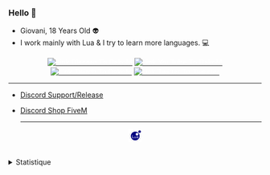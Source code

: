 ### Hello 👀

- Giovani, 18 Years Old 👽
- I work mainly with Lua & I try to learn more languages. 💻

<p align="center">
<a href="https://discord.gg/Wgae3Kwfys" target="blank"><img align="center" src=https://cdn.jsdelivr.net/npm/simple-icons@v3/icons/discord.svg alt="Link Discord To DakoM" height="30" width="30" style = "color: white;"/></a>
<a href="https://www.youtube.com/c/DakoM/videos" target="blank"><img align="center" src=https://cdn.jsdelivr.net/npm/simple-icons@v3/icons/youtube.svg alt="Link YouTube To DakoM" height="30" width="30" style = "color: white;"/></a>
<a href="https://www.twitch.tv/dakooooom" target="blank"><img align="center" src=https://cdn.jsdelivr.net/npm/simple-icons@v3/icons/twitch.svg alt="Link Twitch To DakoM" height="30" width="30" style = "color: white;"/></a>
<a href="https://twitter.com/DakoooM" target="blank"><img align="center" src=https://cdn.jsdelivr.net/npm/simple-icons@v3/icons/twitter.svg alt="Link Twitter To Tweeter" height="30" width="30" style = "color: white;"/></a>
</p>

____

- [Discord Support/Release](https://discord.gg/EBfXQ94ewu)
- [Discord Shop FiveM](https://discord.gg/mUmeeUsFcU)
  
  ____
  
<p align="center">
<a href=https://discord.gg/Wgae3Kwfys target="blank"><img align="center" src=https://raw.githubusercontent.com/github/explore/80688e429a7d4ef2fca1e82350fe8e3517d3494d/topics/lua/lua.png alt="languages LUA" width="26" /></a>
</p>
  
<br>
<details>
<summary>Statistique</summary>
<br>
[![Top Langs](https://github-readme-stats.vercel.app/api/top-langs/?username=DakoooM&theme=dark)](https://github.com/DakoooM?tab=repositories)
  
</details>

